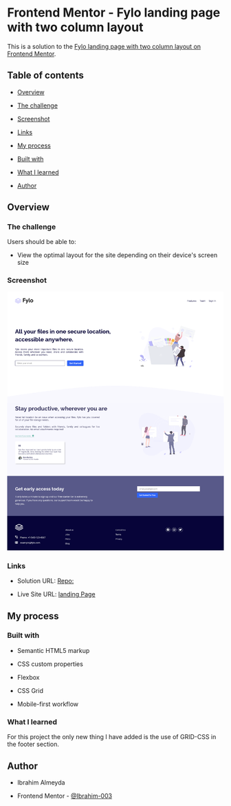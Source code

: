 # Frontend Mentor - Fylo landing page with two column layout
  

This is a solution to the [Fylo landing page with two column layout on Frontend Mentor](https://www.frontendmentor.io/challenges/fylo-landing-page-with-two-column-layout-5ca5ef041e82137ec91a50f5).

  

## Table of contents

  

- [Overview](#overview)

- [The challenge](#the-challenge)

- [Screenshot](#screenshot)

- [Links](#links)

- [My process](#my-process)

- [Built with](#built-with)

- [What I learned](#what-i-learned)

- [Author](#author)

  


## Overview



### The challenge

  

Users should be able to:

- View the optimal layout for the site depending on their device's screen size

  

### Screenshot

  

![Desktop](./screenshot/desktop.png)

### Links

  

- Solution URL: [Repo:](https://github.com/Ibrahim-003/juniorProject_2)

- Live Site URL: [landing Page](https://ibrahim-003.github.io/juniorProject_2/)

  

## My process

### Built with

- Semantic HTML5 markup

- CSS custom properties

- Flexbox

- CSS Grid

- Mobile-first workflow

  

### What I learned

  

For this project the only new thing I have added is the use of GRID-CSS in the footer section.

  

## Author

  
- Ibrahim Almeyda

- Frontend Mentor - [@Ibrahim-003](https://www.frontendmentor.io/profile/Ibrahim-003)
  

